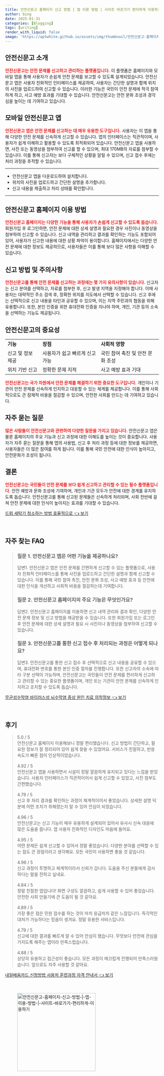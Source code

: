 ```yaml
---
title: 안전신문고 홈페이지 신고 방법 | 앱 이용 방법 | 사이트 바로가기 편리하게 이용하기
author: bing
date: 2025-01-31
categories: [Blogging]
tags: [writing]
render_with_liquid: false
image: 'https://aptwhite.github.io/assets/img/thumbnail/안전신문고-홈페이지-신고-방법-|-앱-이용-방법-|-사이트-바로가기-편리하게-이용하기.webp'
---
```



<h2 id='안전신문고 소개'>안전신문고 소개</h2>

<p><b><span style="color: #ee2323;">안전신문고는 안전 문제를 신고하고 관리하는 플랫폼입니다.</span></b> 이 플랫폼은 홈페이지와 모바일 앱을 통해 사용자가 손쉽게 안전 문제를 보고할 수 있도록 설계되었습니다. 안전신문고 앱은 사용자 친화적인 인터페이스를 제공하여, 사용자는 간단한 설명과 함께 위치의 사진을 업로드하여 신고할 수 있습니다. 이러한 기능은 국민이 안전 문제에 적극 참여하게 하고, 사고 예방 효과를 기대할 수 있습니다. 안전신문고는 안전 문화 조성과 경각심을 높이는 데 기여하고 있습니다.</p>

<h2 id='모바일 안전신문고 앱'>모바일 안전신문고 앱</h2>

<p><b><span style="color: #ee2323;">안전신문고 앱은 안전 문제를 신고하는 데 매우 유용한 도구입니다.</span></b> 사용자는 이 앱을 통해 다양한 안전 문제를 신속하게 신고할 수 있습니다. 앱의 인터페이스는 직관적이며, 사용자가 쉽게 이해하고 활용할 수 있도록 최적화되어 있습니다. 안전신문고 앱을 사용하면, 사진 또는 동영상을 첨부하여 신고를 할 수 있으며, 최대 170MB의 자료를 첨부할 수 있습니다. 이를 통해 신고자는 보다 구체적인 상황을 알릴 수 있으며, 신고 접수 후에는 처리 과정을 추적할 수 있습니다.</p>

<hr />

<ul>
    <li>안전신문고 앱을 다운로드하여 설치합니다.</li>
    <li>위치의 사진을 업로드하고 간단한 설명을 추가합니다.</li>
    <li>신고 내용을 제출하고 처리 상태를 확인합니다.</li>
</ul>

<hr />

<h2 id='안전신문고 홈페이지 이용 방법'>안전신문고 홈페이지 이용 방법</h2>

<p><b><span style="color: #ee2323;">안전신문고 홈페이지는 다양한 기능을 통해 사용자가 손쉽게 신고할 수 있도록 돕습니다.</span></b> 회원가입 후 로그인하면, 안전 문제에 대한 상세 설명과 필요한 경우 사진이나 동영상을 첨부하여 신고할 수 있습니다. 신고 내역을 관리하고 결과를 확인하는 기능도 포함되어 있어, 사용자가 신고한 내용에 대한 상황 파악이 용이합니다. 홈페이지에서는 다양한 안전 문제에 대한 정보도 제공하므로, 사용자들은 이를 통해 보다 많은 사항을 이해할 수 있습니다.</p>

<h2 id='신고 방법 및 주의사항'>신고 방법 및 주의사항</h2>

<p><b><span style="color: #ee2323;">안전신문고를 통해 안전 문제를 신고하는 과정에는 몇 가지 유의사항이 있습니다.</span></b> 신고자는 신고 분야를 선택하고, 자료를 첨부한 후, 신고 발생 지역을 지정해야 합니다. 이때 사용자는 대략적인 주소 검색 후, 정확한 위치를 지도에서 선택할 수 있습니다. 신고 후에는 선택적으로 신고 내용을 타인과 공유할 수 있으며, 이는 지역 주민과의 협동을 위해 유용합니다. 또한, 본인 인증을 위한 휴대전화 인증을 지나야 하며, 개인, 기관 등의 소속을 선택하는 기능도 제공됩니다.</p>

<h2 id='안전신문고의 중요성'>안전신문고의 중요성</h2>

<table>
    <tr>
        <td><b>기능</b></td>
        <td><b>장점</b></td>
        <td><b>사회적 영향</b></td>
    </tr>
    <tr>
        <td>신고 및 정보 제공</td>
        <td>사용자가 쉽고 빠르게 신고 가능</td>
        <td>국민 참여 촉진 및 안전 문화 조성</td>
    </tr>
    <tr>
        <td>위치 기반 신고</td>
        <td>정확한 문제 지적</td>
        <td>사고 예방 효과 기대</td>
    </tr>
</table>

<p><b><span style="color: #ee2323;">안전신문고는 국가 차원에서 안전 문제를 해결하기 위한 중요한 도구입니다.</span></b> 개인이나 기관이 안전 문제를 신속하게 인지하고 대응할 수 있는 체계를 제공합니다. 이를 통해 사회적으로도 큰 잠재적 비용을 절감할 수 있으며, 안전한 사회를 만드는 데 기여하고 있습니다.</p>

<h2 id='자주 묻는 질문'>자주 묻는 질문</h2>

<p><b><span style="color: #ee2323;">많은 사람들이 안전신문고와 관련하여 다양한 질문을 가지고 있습니다.</span></b> 안전신문고 앱은 물론 홈페이지의 주요 기능과 신고 과정에 대한 이해도를 높이는 것이 중요합니다. 사용자가 자주 묻는 질문을 통해 앱의 사용법, 신고 후 처리 과정 등에 대한 정보를 제공하면, 사용자들은 더 많은 참여를 하게 됩니다. 이를 통해 국민 안전에 대한 인식이 높아지고, 안전문화가 조성이 됩니다.</p>

<h2 id='결론'>결론</h2>

<p><b><span style="color: #ee2323;">안전신문고는 국민들이 안전 문제를 보다 쉽게 신고하고 관리할 수 있는 필수 플랫폼입니다.</span></b> 안전 예방과 문화 조성에 기여하며, 개인과 기관 모두가 안전에 대한 경계를 유지하도록 돕습니다. 안전신문고를 통해 신고된 문제들은 신속하게 처리되며, 사회 전반에 걸쳐 안전 문제에 대한 인식이 높아지는 효과를 기대할 수 있습니다.</p>


<p><a class="click-button" title="드럼 세탁기 청소하는 방법 효율적으로" href="https://aptwhite.github.io/posts/%EB%93%9C%EB%9F%BC-%EC%84%B8%ED%83%81%EA%B8%B0-%EC%B2%AD%EC%86%8C%ED%95%98%EB%8A%94-%EB%B0%A9%EB%B2%95-%ED%9A%A8%EC%9C%A8%EC%A0%81%EC%9C%BC%EB%A1%9C/" rel="dofollow">드럼 세탁기 청소하는 방법 효율적으로 👈 보기</a></p><br>
<h2 id='자주_찾는_FAQ'>자주 찾는 FAQ</h2>
<div itemscope="" itemtype="https://schema.org/FAQPage"> 
<blockquote> 
<div itemscope="" itemprop="mainEntity" itemtype="https://schema.org/Question"> 
<h3 itemprop="name">질문 1. 안전신문고 앱은 어떤 기능을 제공하나요?</h3> 
<div itemscope="" itemprop="acceptedAnswer" itemtype="https://schema.org/Answer"> 
<span itemprop="text"> 
<p>답변1. 안전신문고 앱은 안전 문제를 간편하게 신고할 수 있는 플랫폼으로, 사용자 친화적 인터페이스를 통해 사진을 업로드하고 간단한 설명과 함께 신고할 수 있습니다. 이를 통해 국민 참여 촉진, 안전 문화 조성, 사고 예방 효과 등 안전에 대한 인식을 개선하고 사회적 비용을 절감하는데 기여합니다.</p> 
</span> 
</div> 
</div> 
<div itemscope="" itemprop="mainEntity" itemtype="https://schema.org/Question"> 
<h3 itemprop="name">질문 2. 안전신문고 홈페이지의 주요 기능은 무엇인가요?</h3> 
<div itemscope="" itemprop="acceptedAnswer" itemtype="https://schema.org/Answer"> 
<span itemprop="text"> 
<p>답변2. 안전신문고 홈페이지를 이용하면 신고 내역 관리와 결과 확인, 다양한 안전 문제 정보 및 신고 방법을 제공받을 수 있습니다. 또한 회원가입 또는 로그인 후 안전 문제에 대한 상세 설명과 필요 시 사진이나 동영상을 첨부하여 신고할 수 있습니다.</p> 
</span> 
</div> 
</div> 
<div itemscope="" itemprop="mainEntity" itemtype="https://schema.org/Question"> 
<h3 itemprop="name">질문 3. 안전신문고를 통한 신고 접수 후 처리되는 과정은 어떻게 되나요?</h3> 
<div itemscope="" itemprop="acceptedAnswer" itemtype="https://schema.org/Answer"> 
<span itemprop="text"> 
<p>답변3. 안전신문고를 통한 신고 접수 후 선택적으로 신고 내용을 공유할 수 있으며, 휴대전화 번호를 통한 본인 인증 절차를 진행합니다. 또한 신고자의 소속에 따라 구분 선택이 가능하며, 안전신문고는 국민들이 안전 문제를 편리하게 신고하고 관리할 수 있는 중요한 플랫폼이며, 개인 또는 기관이 안전 문제를 신속하게 인지하고 조치할 수 있도록 돕습니다.</p> 
</span> 
</div> 
</div> 
</blockquote> 
</div>
<p><a class="click-button" title="무균성수막염 바이러스성 뇌수막염 증상 원인 치료 의학정보" href="https://aptwhite.github.io/posts/%EB%AC%B4%EA%B7%A0%EC%84%B1%EC%88%98%EB%A7%89%EC%97%BC-%EB%B0%94%EC%9D%B4%EB%9F%AC%EC%8A%A4%EC%84%B1-%EB%87%8C%EC%88%98%EB%A7%89%EC%97%BC-%EC%A6%9D%EC%83%81-%EC%9B%90%EC%9D%B8-%EC%B9%98%EB%A3%8C-%EC%9D%98%ED%95%99%EC%A0%95%EB%B3%B4/" rel="dofollow">무균성수막염 바이러스성 뇌수막염 증상 원인 치료 의학정보 👈 보기</a></p><br>
<h2 id='후기'>후기</h2>
<div itemscope itemtype="https://schema.org/Product">
  <blockquote>
  <div itemprop="review" itemscope itemtype="https://schema.org/Review">
      <div itemprop="reviewRating" itemscope itemtype="https://schema.org/Rating"> <span itemprop="ratingValue">5.0</span> / <span itemprop="bestRating">5</span> </div>
      <span itemprop="reviewBody">안전신문고 홈페이지 이용해보니 정말 편리했습니다. 신고 방법이 간단하고, 필요한 정보가 잘 정리되어 있어 쉽게 찾을 수 있었어요. 서비스가 친절하고, 반응 속도가 빠른 점이 인상적이었습니다.</span>
  </div>
  <br>
  <div itemprop="review" itemscope itemtype="https://schema.org/Review">
      <div itemprop="reviewRating" itemscope itemtype="https://schema.org/Rating"> <span itemprop="ratingValue">4.92</span> / <span itemprop="bestRating">5</span> </div>
      <span itemprop="reviewBody">안전신문고 앱을 사용하면서 시설이 정말 깔끔하게 유지되고 있다는 느낌을 받았습니다. 사용자 인터페이스가 직관적이어서 쉽게 신고할 수 있었고, 사진 첨부도 간편했습니다.</span>
  </div>
  <br>
  <div itemprop="review" itemscope itemtype="https://schema.org/Review">
      <div itemprop="reviewRating" itemscope itemtype="https://schema.org/Rating"> <span itemprop="ratingValue">4.79</span> / <span itemprop="bestRating">5</span> </div>
      <span itemprop="reviewBody">신고 후 처리 결과를 확인하는 과정이 체계적이어서 좋았습니다. 상세한 설명 덕분에 어떤 조치가 취해졌는지 알 수 있어 안심이 되었습니다.</span>
  </div>
  <br>
  <div itemprop="review" itemscope itemtype="https://schema.org/Review">
      <div itemprop="reviewRating" itemscope itemtype="https://schema.org/Rating"> <span itemprop="ratingValue">4.96</span> / <span itemprop="bestRating">5</span> </div>
      <span itemprop="reviewBody">안전신문고는 신고 기능이 매우 유용하게 설계되어 있어서 유사시 신속 대응에 많은 도움을 줍니다. 앱 사용자 친화적인 디자인도 마음에 들어요.</span>
  </div>
  <br>
  <div itemprop="review" itemscope itemtype="https://schema.org/Review">
      <div itemprop="reviewRating" itemscope itemtype="https://schema.org/Rating"> <span itemprop="ratingValue">4.95</span> / <span itemprop="bestRating">5</span> </div>
      <span itemprop="reviewBody">어떤 문제든 쉽게 신고할 수 있어서 정말 좋았습니다. 다양한 분야를 선택할 수 있는 점도 큰 장점이라고 생각해요. 모든 국민이 사용하면 좋을 것 같습니다.</span>
  </div>
  <br>
  <div itemprop="review" itemscope itemtype="https://schema.org/Review">
      <div itemprop="reviewRating" itemscope itemtype="https://schema.org/Rating"> <span itemprop="ratingValue">4.96</span> / <span itemprop="bestRating">5</span> </div>
      <span itemprop="reviewBody">신고 과정이 투명하고 체계적이라서 신뢰가 갑니다. 도움을 주신 분들에게 감사하다는 말을 전하고 싶네요.</span>
  </div>
  <br>
  <div itemprop="review" itemscope itemtype="https://schema.org/Review">
      <div itemprop="reviewRating" itemscope itemtype="https://schema.org/Rating"> <span itemprop="ratingValue">4.84</span> / <span itemprop="bestRating">5</span> </div>
      <span itemprop="reviewBody">정말 친절한 앱입니다! 화면 구성도 깔끔하고, 쉽게 사용할 수 있어 좋았습니다. 안전한 사회 만들기에 큰 도움이 될 것 같아요.</span>
  </div>
  <br>
  <div itemprop="review" itemscope itemtype="https://schema.org/Review">
      <div itemprop="reviewRating" itemscope itemtype="https://schema.org/Rating"> <span itemprop="ratingValue">4.89</span> / <span itemprop="bestRating">5</span> </div>
      <span itemprop="reviewBody">가장 좋은 점은 민원 접수를 하는 것이 마치 응급처치 같은 느낌입니다. 즉각적인 대처가 가능하다는 믿음이 생겨요. 정말 유용한 서비스입니다.</span>
  </div>
  <br>
  <div itemprop="review" itemscope itemtype="https://schema.org/Review">
      <div itemprop="reviewRating" itemscope itemtype="https://schema.org/Rating"> <span itemprop="ratingValue">4.79</span> / <span itemprop="bestRating">5</span> </div>
      <span itemprop="reviewBody">신고에 대한 결과를 빠르게 알 수 있어 안심이 됐습니다. 무엇보다 안전에 관심을 가지도록 해주는 앱이라 만족스럽습니다.</span>
  </div>
  <br>
  <div itemprop="review" itemscope itemtype="https://schema.org/Review">
      <div itemprop="reviewRating" itemscope itemtype="https://schema.org/Rating"> <span itemprop="ratingValue">4.88</span> / <span itemprop="bestRating">5</span> </div>
      <span itemprop="reviewBody">상당히 유용하고 접근성이 좋습니다. 모든 과정이 매끄럽게 진행되어 만족스러웠습니다. 앞으로도 자주 사용할 것 같아요.</span>
  </div>
  </blockquote>
</div>
<p><a class="click-button" title="내일배움카드 신청방법 사용처 훈련과정 자격 안내서" href="https://aptwhite.github.io/posts/%EB%82%B4%EC%9D%BC%EB%B0%B0%EC%9B%80%EC%B9%B4%EB%93%9C-%EC%8B%A0%EC%B2%AD%EB%B0%A9%EB%B2%95-%EC%82%AC%EC%9A%A9%EC%B2%98-%ED%9B%88%EB%A0%A8%EA%B3%BC%EC%A0%95-%EC%9E%90%EA%B2%A9-%EC%95%88%EB%82%B4%EC%84%9C/" rel="dofollow">내일배움카드 신청방법 사용처 훈련과정 자격 안내서 👈 보기</a></p><br>
<figure class="image"><img src="https://aptwhite.github.io/assets/img/thumbnail/안전신문고-홈페이지-신고-방법-|-앱-이용-방법-|-사이트-바로가기-편리하게-이용하기.webp" alt="안전신문고-홈페이지-신고-방법-|-앱-이용-방법-|-사이트-바로가기-편리하게-이용하기" width="256" height="256"></figure>
